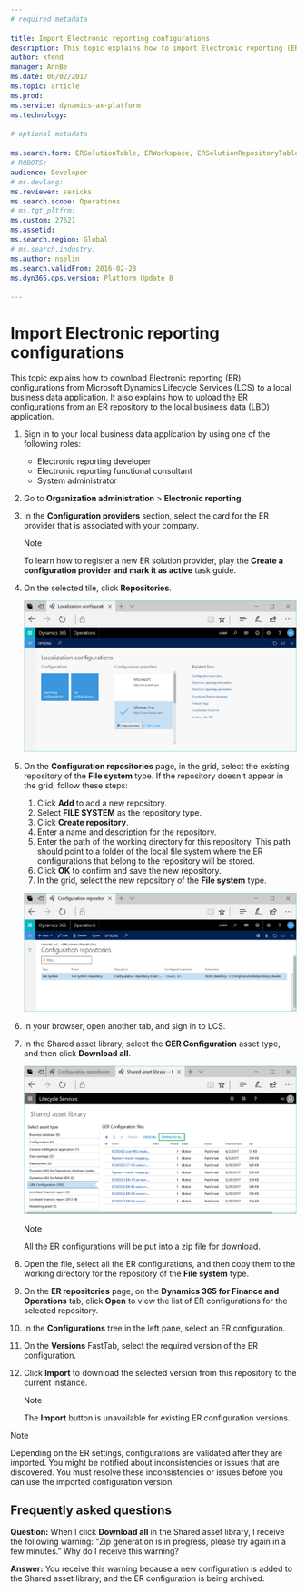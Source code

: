 ```yaml
---
# required metadata

title: Import Electronic reporting configurations
description: This topic explains how to import Electronic reporting (ER) configurations from Lifecycle Services (LCS) to a local business data application.
author: kfend
manager: AnnBe
ms.date: 06/02/2017
ms.topic: article
ms.prod: 
ms.service: dynamics-ax-platform
ms.technology: 

# optional metadata

ms.search.form: ERSolutionTable, ERWorkspace, ERSolutionRepositoryTable, ERSolutionImport
# ROBOTS: 
audience: Developer
# ms.devlang: 
ms.reviewer: sericks
ms.search.scope: Operations
# ms.tgt_pltfrm: 
ms.custom: 27621
ms.assetid: 
ms.search.region: Global
# ms.search.industry: 
ms.author: nselin
ms.search.validFrom: 2016-02-28
ms.dyn365.ops.version: Platform Update 8

---
```


# Import Electronic reporting configurations

This topic explains how to download Electronic reporting (ER) configurations from Microsoft Dynamics Lifecycle Services (LCS) to a local business data application. It also explains how to upload the ER configurations from an ER repository to the local business data (LBD) application.

1. Sign in to your local business data application by using one of the following roles:

    * Electronic reporting developer
    * Electronic reporting functional consultant
    * System administrator

2. Go to **Organization administration** > **Electronic reporting**.
3. In the **Configuration providers** section, select the card for the ER provider that is associated with your company.

    > [!NOTE]
    > To learn how to register a new ER solution provider, play the **Create a configuration provider and mark it as active** task guide.

4. On the selected tile, click **Repositories**.

    ![Repositories button on an ER provider tab](media/ger-providers-tiles.png)

5. On the **Configuration repositories** page, in the grid, select the existing repository of the **File system** type. If the repository doesn't appear in the grid, follow these steps:

    1. Click **Add** to add a new repository.
    2. Select **FILE SYSTEM** as the repository type.
    3. Click **Create repository**.
    4. Enter a name and description for the repository.
    5. Enter the path of the working directory for this repository. This path should point to a folder of the local file system where the ER configurations that belong to the repository will be stored.
    6. Click **OK** to confirm and save the new repository.
    7. In the grid, select the new repository of the **File system** type.

    ![Repository of the File system type in the grid](media/ger-file-repository.png)

7. In your browser, open another tab, and sign in to LCS.
8. In the Shared asset library, select the **GER Configuration** asset type, and then click **Download all**.

    ![Download all button in the Shared asset library](media/ger-lcs-shared-asset-library.png)
    
    > [!NOTE]
    > All the ER configurations will be put into a zip file for download.
    
9. Open the file, select all the ER configurations, and then copy them to the working directory for the repository of the **File system** type.
10.	On the **ER repositories** page, on the **Dynamics 365 for Finance and Operations** tab, click **Open** to view the list of ER configurations for the selected repository.
11.	In the **Configurations** tree in the left pane, select an ER configuration.
12.	On the **Versions** FastTab, select the required version of the ER configuration.
13.	Click **Import** to download the selected version from this repository to the current instance. 

    > [!NOTE]
    > The **Import** button is unavailable for existing ER configuration versions. 

> [!NOTE]
> Depending on the ER settings, configurations are validated after they are imported. You might be notified about inconsistencies or issues that are discovered. You must resolve these inconsistencies or issues before you can use the imported configuration version. 

## Frequently asked questions

**Question:** When I click **Download all** in the Shared asset library, I receive the following warning: “Zip generation is in progress, please try again in a few minutes.” Why do I receive this warning?

**Answer:** You receive this warning because a new configuration is added to the Shared asset library, and the ER configuration is being archived.
